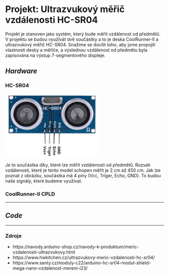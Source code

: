 <h1><b>Projekt: Ultrazvukový měřič vzdálenosti HC-SR04</b></h1>

  <p>
    Projekt je stanoven jako systém, který bude měřit vzdálenost od předmětů. V projektu se budou využívát dvě součástky a to je deska CoolRunner-II a ultrazvukový měřič HC-SR04. Snažíme se docílit toho, aby jsme propojili vlastnosti desky a měřiče, a výslednou vzdálenost od předmětu byla zapisována na výstup 7-segmentového displeje.
  </p>
<h2><i>Hardware</i></h2>
  <h3>HC-SR04</h3>
    <img src="img/HC-SR04-PINOUT.jpg" alt="pinout" width="300px" height="200px" />
    <p>
      Je to součástka díky, které lze měřit vzdálenosti od předmětů. Rozsah vzdálenosti, které je tento model schopen měřit je 2 cm až 450 cm. Jak lze poznat z obrázku, součástka má 4 piny (Vcc, Triger, Echo, GND). To budou naše signály, které budeme využívat.
    </p>
  <h3>CoolRunner-II CPLD</h3>
    <p></p>
<hr>
<h2><i>Code</i></h2>
  <p></p>
<hr>
  <h3>Zdroje</h3>
<ul>
  <li>https://navody.arduino-shop.cz/navody-k-produktum/meric-vzdalenosti-ultrazvukovy.html</li>
  <li>https://www.hwkitchen.cz/ultrazvukovy-meric-vzdalenosti-hc-sr04/</li>
  <li>https://www.santy.cz/moduly-c22/arduino-hc-sr04-modul-shield-mega-nano-vzdalenost-mereni-i23/</li>
</ul>
